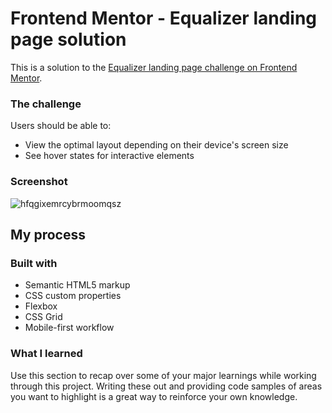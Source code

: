 # Frontend Mentor - Equalizer landing page solution
This is a solution to the [Equalizer landing page challenge on Frontend Mentor](https://www.frontendmentor.io/challenges/equalizer-landing-page-7VJ4gp3DE).
### The challenge

Users should be able to:

- View the optimal layout depending on their device's screen size
- See hover states for interactive elements
### Screenshot
![hfqgixemrcybrmoomqsz](https://user-images.githubusercontent.com/110342939/236290899-2fce8e98-db69-4e2e-8165-8f319ff121e7.jpg)

## My process

### Built with

- Semantic HTML5 markup
- CSS custom properties
- Flexbox
- CSS Grid
- Mobile-first workflow
### What I learned

Use this section to recap over some of your major learnings while working through this project. Writing these out and providing code samples of areas you want to highlight is a great way to reinforce your own knowledge.
